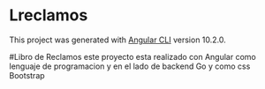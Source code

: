 # Lreclamos

This project was generated with [Angular CLI](https://github.com/angular/angular-cli) version 10.2.0.

#Libro de Reclamos
este proyecto esta realizado con Angular como lenguaje de programacion y en el lado de backend Go y como css Bootstrap
